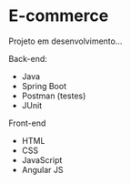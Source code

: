 # E-commerce

Projeto em desenvolvimento...

Back-end:
- Java
- Spring Boot
- Postman (testes)
- JUnit

Front-end
- HTML
- CSS
- JavaScript
- Angular JS
